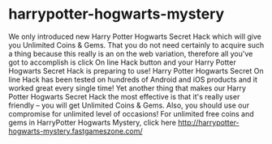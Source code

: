 # harrypotter-hogwarts-mystery
We only introduced new Harry Potter Hogwarts Secret Hack which will give you Unlimited Coins & Gems. That you do not need certainly to acquire such a thing because this really is an on the web variation, therefore all you've got to accomplish is click On line Hack button and your Harry Potter Hogwarts Secret Hack is preparing to use! 
Harry Potter Hogwarts Secret On line Hack has been tested on hundreds of Android and iOS products and it worked great every single time! Yet another thing that makes our Harry Potter Hogwarts Secret Hack the most effective is that it's really user friendly – you will get Unlimited Coins & Gems. Also, you should use our compromise for unlimited level of occasions!
For unlimited free coins and gems in HarryPotter Hogwarts Mystery, click here http://harrypotter-hogwarts-mystery.fastgameszone.com/
